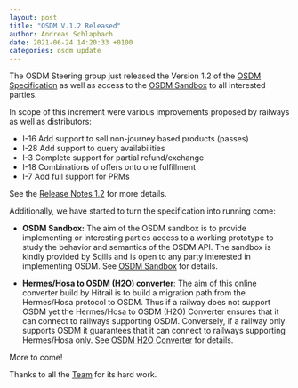 ```yaml
---
layout: post
title: "OSDM V.1.2 Released"
author: Andreas Schlapbach
date: 2021-06-24 14:20:33 +0100
categories: osdm update
---
```


The OSDM Steering group just released the Version 1.2 of the [OSDM Specification](https://unioninternationalcheminsdefer.github.io/OSDM/spec/)
as well as access to the [OSDM Sandbox](https://unioninternationalcheminsdefer.github.io/OSDM/tools/sandbox/) to all interested parties.

In scope of this increment were various improvements proposed by railways as well as distributors:

- I-16 Add support to sell non-journey based products (passes)
- I-28 Add support to query availabilities
- I-3 Complete support for partial refund/exchange
- I-18 Combinations of offers onto one fulfillment
- I-7 Add full support for PRMs

See the [Release Notes 1.2](https://unioninternationalcheminsdefer.github.io/OSDM//releases/OSDM-release-notes-v1.2/) for more details.

Additionally, we have started to turn the specification into running come:

- **OSDM Sandbox:** The aim of the OSDM sandbox is to provide implementing or interesting parties access to a working
  prototype to study the behavior and semantics of the OSDM API. The sandbox is kindly provided by Sqills
  and is open to any party interested in implementing OSDM.
  See [OSDM Sandbox](https://unioninternationalcheminsdefer.github.io/OSDM/tools/sandbox/) for details.

- **Hermes/Hosa to OSDM (H2O) converter**: The aim of this online converter build by Hitrail is to build a migration path from the
  Hermes/Hosa protocol to OSDM. Thus if a railway does not support OSDM yet the Hermes/Hosa to OSDM (H2O) Converter
  ensures that it can connect to railways supporting OSDM. Conversely, if a railway only supports OSDM it guarantees
  that it can connect to railways supporting Hermes/Hosa only.
  See [OSDM H2O Converter](https://unioninternationalcheminsdefer.github.io/OSDM/tools/H2O-converter/) for details.

More to come!

Thanks to all the [Team](https://unioninternationalcheminsdefer.github.io/OSDM/team/) for its hard work.
